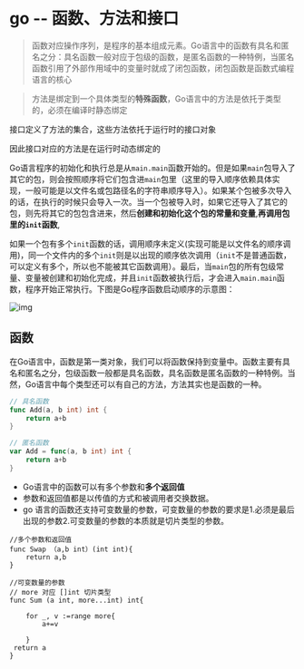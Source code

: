 # go -- 函数、方法和接口

> 函数对应操作序列，是程序的基本组成元素。Go语言中的函数有具名和匿名之分：具名函数一般对应于包级的函数，是匿名函数的一种特例，当匿名函数引用了外部作用域中的变量时就成了闭包函数，闭包函数是函数式编程语言的核心

> 方法是绑定到一个具体类型的**特殊函数**，Go语言中的方法是依托于类型的，必须在编译时静态绑定

接口定义了方法的集合，这些方法依托于运行时的接口对象

因此接口对应的方法是在运行时动态绑定的

Go语言程序的初始化和执行总是从`main.main`函数开始的。但是如果`main`包导入了其它的包，则会按照顺序将它们包含进`main`包里（这里的导入顺序依赖具体实现，一般可能是以文件名或包路径名的字符串顺序导入）。如果某个包被多次导入的话，在执行的时候只会导入一次。当一个包被导入时，如果它还导入了其它的包，则先将其它的包包含进来，然后**创建和初始化这个包的常量和变量**,**再调用包里的`init`函数**,

如果一个包有多个`init`函数的话，调用顺序未定义(实现可能是以文件名的顺序调用)，同一个文件内的多个`init`则是以出现的顺序依次调用（`init`不是普通函数，可以定义有多个，所以也不能被其它函数调用）。最后，当`main`包的所有包级常量、变量被创建和初始化完成，并且`init`函数被执行后，才会进入`main.main`函数，程序开始正常执行。下图是Go程序函数启动顺序的示意图：

![img](https://chai2010.gitbooks.io/advanced-go-programming-book/content/images/ch1-11-init.ditaa.png)

## 函数

在Go语言中，函数是第一类对象，我们可以将函数保持到变量中。函数主要有具名和匿名之分，包级函数一般都是具名函数，具名函数是匿名函数的一种特例。当然，Go语言中每个类型还可以有自己的方法，方法其实也是函数的一种。

```go
// 具名函数
func Add(a, b int) int {
    return a+b
}

// 匿名函数
var Add = func(a, b int) int {
    return a+b
}
```

* Go语言中的函数可以有多个参数和**多个返回值**
* 参数和返回值都是以传值的方式和被调用者交换数据。
* go 语言的函数还支持可变数量的参数，可变数量的参数的要求是1.必须是最后出现的参数2.可变数量的参数的本质就是切片类型的参数。

```
//多个参数和返回值
func Swap （a,b int）(int int){
	return a,b
}

//可变数量的参数
// more 对应 []int 切片类型
func Sum (a int, more...int) int{

	for _, v :=range more{
		a+=v
	
	}
 return a
}



```











